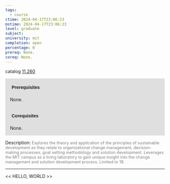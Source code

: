 ```yaml
---
tags:
  - course
ctime: 2024-04-17T23:06:23
mstime: 2024-04-17T23:06:23
level: graduate
subject: 
university: mit
completion: open
percentage: 0
prereq: None.
coreq: None.
---
```


catalog [11.260](http://student.mit.edu/catalog/m11b.html#11.260)

<span style="display: block; padding: 15px; background-color: rgb(100, 100, 100, 0.2);"><font id="m_prereq513_0" style="display: block; font-family: Arial, sans-serif; font-weight: bold; padding: 5px">Prerequisites</font><br><span id="prereq513_0">None.</span></span>
<span style="display: block; padding: 15px; background-color: rgb(100, 100, 100, 0.2);"><font id="m_coreq513_0" style="display: block; font-family: Arial, sans-serif; font-weight: bold; padding: 5px">Corequisites</font><br><span id="coreq513_0">None.</span></span>

<font style="">Description:</font>
<font style="color: grey; font-size: 0.8rem;">Explores the theory and application of the principles of sustainable development as they relate to organizational change management, decision-making processes, goal setting methodology and solution development.  Leverages the MIT campus as a living laboratory to gain unique insight into the change management and solution development process. Limited to 18.</font>



---

<< HELLO, WORLD >>

